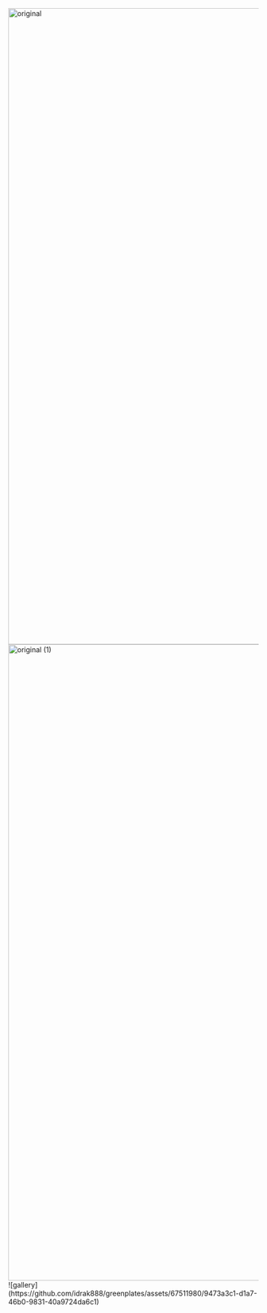 <img width="1280" alt="original" src="https://github.com/idrak888/greenplates/assets/67511980/0b11896a-8e8b-4edf-8469-f7472eed6b16">
<img width="1280" alt="original (1)" src="https://github.com/idrak888/greenplates/assets/67511980/44930db0-2662-4ac8-86d6-2653dd8c9713">
![gallery](https://github.com/idrak888/greenplates/assets/67511980/9473a3c1-d1a7-46b0-9831-40a9724da6c1)

